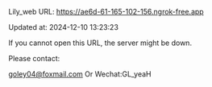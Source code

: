 Lily_web URL: https://ae6d-61-165-102-156.ngrok-free.app

Updated at: 2024-12-10 13:23:23

If you cannot open this URL, the server might be down.

Please contact: 

goley04@foxmail.com Or Wechat:GL_yeaH